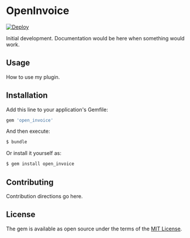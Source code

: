 # OpenInvoice
[![Deploy](https://www.herokucdn.com/deploy/button.svg)](https://heroku.com/deploy)

Initial development. Documentation would be here when something would work.

## Usage
How to use my plugin.

## Installation
Add this line to your application's Gemfile:

```ruby
gem 'open_invoice'
```

And then execute:
```bash
$ bundle
```

Or install it yourself as:
```bash
$ gem install open_invoice
```

## Contributing
Contribution directions go here.

## License
The gem is available as open source under the terms of the [MIT License](https://opensource.org/licenses/MIT).
